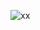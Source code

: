 <!-- ![9QNs06](http://pic.angyi.online/uPic/2022-04/9QNs06.png) -->

![xx](http://pic.angyi.online/picgo/202204181845514.png)